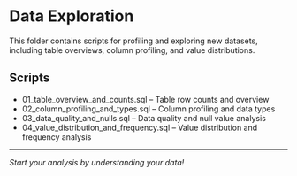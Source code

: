 # Data Exploration

This folder contains scripts for profiling and exploring new datasets, including table overviews, column profiling, and value distributions.

## Scripts
- 01_table_overview_and_counts.sql – Table row counts and overview
- 02_column_profiling_and_types.sql – Column profiling and data types
- 03_data_quality_and_nulls.sql – Data quality and null value analysis
- 04_value_distribution_and_frequency.sql – Value distribution and frequency analysis

---

*Start your analysis by understanding your data!*
